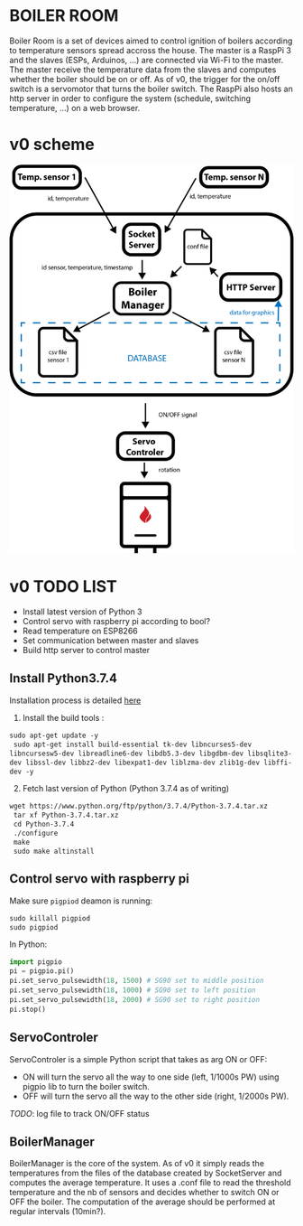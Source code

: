 # BOILER ROOM

Boiler Room is a set of devices aimed to control ignition of boilers according to temperature sensors spread accross the house. 
The master is a RaspPi 3 and the slaves (ESPs, Arduinos, ...) are connected via Wi-Fi to the master.
The master receive the temperature data from the slaves and computes whether the boiler should be on or off.
As of v0, the trigger for the on/off switch is a servomotor that turns the boiler switch.
The RaspPi also hosts an http server in order to configure the system (schedule, switching temperature, ...) on a web browser.

# v0 scheme

![Boiler Room Diagram](Boiler-Room-diagram.png)

# v0 TODO LIST

- Install latest version of Python 3
- Control servo with raspberry pi according to bool?
- Read temperature on ESP8266
- Set communication between master and slaves
- Build http server to control master

## Install Python3.7.4

Installation process is detailed [here](https://github.com/instabot-py/instabot.py/wiki/Installing-Python-3.7-on-Raspberry-Pi)

1. Install the build tools :
```
sudo apt-get update -y
 sudo apt-get install build-essential tk-dev libncurses5-dev libncursesw5-dev libreadline6-dev libdb5.3-dev libgdbm-dev libsqlite3-dev libssl-dev libbz2-dev libexpat1-dev liblzma-dev zlib1g-dev libffi-dev -y
```
2. Fetch last version of Python (Python 3.7.4 as of writing)
```
wget https://www.python.org/ftp/python/3.7.4/Python-3.7.4.tar.xz
 tar xf Python-3.7.4.tar.xz
 cd Python-3.7.4
 ./configure
 make
 sudo make altinstall
```


## Control servo with raspberry pi 

Make sure `pigpiod` deamon is running:
```
sudo killall pigpiod
sudo pigpiod
```
In Python:
```python
import pigpio
pi = pigpio.pi()
pi.set_servo_pulsewidth(18, 1500) # SG90 set to middle position
pi.set_servo_pulsewidth(18, 1000) # SG90 set to left position
pi.set_servo_pulsewidth(18, 2000) # SG90 set to right position
pi.stop()
```

## ServoControler

ServoControler is a simple Python script that takes as arg ON or OFF:
- ON will turn the servo all the way to one side (left, 1/1000s PW) using pigpio lib to turn the boiler switch.
- OFF will turn the servo all the way to the other side (right, 1/2000s PW).

*TODO*: log file to track ON/OFF status

## BoilerManager

BoilerManager is the core of the system.
As of v0 it simply reads the temperatures from the files of the database created by SocketServer and computes the average temperature.
It uses a .conf file to read the threshold temperature and the nb of sensors and decides whether to switch ON or OFF the boiler.
The computation of the average should be performed at regular intervals (10min?).
